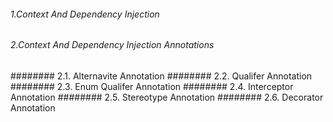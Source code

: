 ###### 1.Context And Dependency Injection
###### 2.Context And Dependency Injection Annotations
######## 2.1. Alternavite Annotation
######## 2.2. Qualifer Annotation
######## 2.3. Enum Qualifer Annotation
######## 2.4. Interceptor Annotation
######## 2.5. Stereotype Annotation
######## 2.6. Decorator Annotation